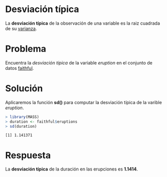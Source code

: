 
# Desviación típica

La __desviación típica__ de la observación de una variable es la raiz cuadrada de su [varianza](variance.md).

# Problema

Encuentra la _desviación típica_ de la variable _eruption_ en el conjunto de datos [faithful](../chapter2/nquantitative.md).

# Solución

Aplicaremos la función __sd()__ para computar la desviación típica de la varible _eruption_.


```r
> library(MASS)
> duration <- faithful$eruptions
> sd(duration)
```

```
[1] 1.141371
```

# Respuesta

La __desviación típica__ de la duración en las erupciones es __1.1414__.
